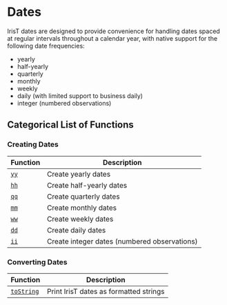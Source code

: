 # Dates

IrisT dates are designed to provide convenience for handling dates spaced
at regular intervals throughout a calendar year, with native support for
the following date frequencies:

* yearly
* half-yearly
* quarterly
* monthly
* weekly
* daily (with limited support to business daily)
* integer (numbered observations)


## Categorical List of Functions

### Creating Dates

| Function      | Description       |
|---            |---                |
[`yy`](yy.md)                                                | Create yearly dates
[`hh`](hh.md)                                                | Create half-yearly dates
[`qq`](qq.md)                                                | Create quarterly dates
[`mm`](mm.md)                                                | Create monthly dates
[`ww`](ww.md)                                                | Create weekly dates
[`dd`](dd.md)                                                | Create daily dates
[`ii`](ii.md)                                                | Create integer dates (numbered observations)


### Converting Dates

| Function      | Description       |
|---            |---                |
[`toString`](toString.md)                                    | Print IrisT dates as formatted strings

